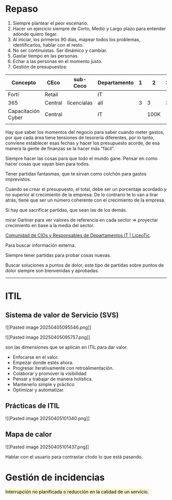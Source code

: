 # Repaso

1. Siempre plantear el peor escenario.
2. Hacer un ejercicio siempre de Corto, Medio y Largo plazo para entender adonde quiero llegar.
3. Al iniciar, los primeros 90 días, mapear todos los problemas, identificarlos, hablar con el resto.
4. No ser continuistas. Ser dinámico y cambiar.
5. Gastar tiempo en las personas.
6. Echar a las personas en el momento justo.
7. Gestión de presupuestos:


| Concepto           | CEco    | sub-Ceco    | Departamento | 1   | 2    | 3   | ... | total |
| ------------------ | ------- | ----------- | ------------ | --- | ---- | --- | --- | ----- |
| Forti              | Retail  |             | IT           |     |      |     |     |       |
| 365                | Central | licencialas | all          | 3   | 3    | 3   | ... |       |
| Capacitación Cyber | Central |             | IT           |     | 100K |     |     |       |
|                    |         |             |              |     |      |     |     |       |

Hay que saber los momentos del negocio para saber cuando meter gastos, por que cada área tiene tensiones de tesorería diferentes, por lo tanto, conviene establecer esas fechas y hacer los presupuesto acorde, de esa manera la gente de finanzas se la hacer más "fácil".

Siempre hacer las cosas para que todo el mundo gane. Pensar en como hacer cosas que vayan bien para todos.

Tener partidas fantasmas, que te sirvan como colchón para gastos imprevistos.

Cuando se crear el presupuesto, el total, debe ser un porcentaje acordado y no superior al crecimiento de la empresa. De lo contrario te lo van a tirar atrás, tiene que ser un número coherente con el crecimiento de la empresa.

Si hay que sacrificar partidas, que sean las de los demás.

mirar Gartner para ver valores de referencia en cada sector => proyectar crecimiento en base a la media del sector.

[Comunidad de CIOs y Responsables de Departamentos IT | LiceoTic](https://www.liceotic.com/)

Para buscar información externa.

Siempre tener partidas para probar cosas nuevas.

Buscar soluciones a puntos de dolor, este tipo de partidas sobre puntos de dolor siempre son bienvenidas y aprobadas.

---


# ITIL

## Sistema de valor de Servicio (SVS)

![[Pasted image 20250405095546.png]]


![[Pasted image 20250405095757.png]]

son las dimensiones que se aplican en ITIL para dar valor.

- Enfocarse en el valor.
- Empezar donde estés ahora.
- Progresar iterativamente con retroalimentación.
- Colaborar y promover la visibilidad
- Pensar y trabajar de manera holística.
- Mantenerlo simple y práctico
- Optimizar y automatizar.

## Prácticas de ITIL

![[Pasted image 20250405101340.png]]


## Mapa de calor

![[Pasted image 20250405101437.png]]

Hablar con el usuario para contrastar ctodo lo que está pasando.


# Gestión de incidencias

<mark style="background: #FFF3A3A6;">Interrupción no planificada o reducción en la calidad de un servicio.</mark>


